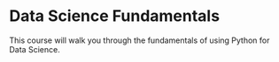 # Data Science Fundamentals

This course will walk you through the fundamentals of using Python for Data Science.
